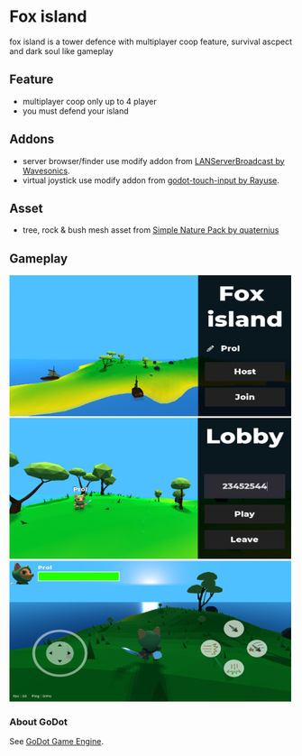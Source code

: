 # Fox island

fox island is a tower defence with multiplayer coop feature, survival ascpect and dark soul like gameplay



## Feature
- multiplayer coop only up to 4 player
- you must defend your island



## Addons
- server browser/finder use modify addon from [LANServerBroadcast by Wavesonics](https://github.com/Wavesonics/LANServerBroadcast).
- virtual joystick use modify addon from [godot-touch-input by Rayuse](https://github.com/Rayuse/godot-touch-input).



## Asset
- tree, rock & bush mesh asset from [Simple Nature Pack by quaternius](https://quaternius.com/packs/simplenature.html)



## Gameplay

<img src="https://raw.githubusercontent.com/renosyah/fox-island/master/ss/menu.png" width="500" height="250" />

 
<img src="https://raw.githubusercontent.com/renosyah/fox-island/master/ss/lobby.png" width="500" height="250" />


<img src="https://raw.githubusercontent.com/renosyah/fox-island/master/ss/gameplay.png" width="500" height="250" />



### About GoDot
See [GoDot Game Engine](https://godotengine.org).